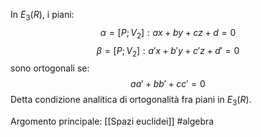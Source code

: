 In $E_{3}(R)$, i piani:$$\alpha=[P;V_{2}]:ax+by+cz+d=0$$$$\beta=[P;V_{2}]:a'x+b'y+c'z+d'=0$$
sono ortogonali se:$$aa'+bb'+cc'=0$$
Detta condizione analitica di ortogonalità fra piani in $E_{3}(R)$.

Argomento principale: [[Spazi euclidei]]
#algebra 